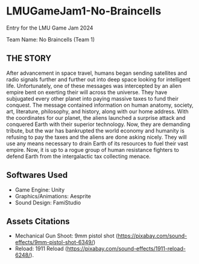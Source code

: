# LMUGameJam1-No-Braincells
Entry for the LMU Game Jam 2024

Team Name: No Braincells (Team 1)

## THE STORY
After advancement in space travel, humans began sending satellites and radio signals further and further out into deep space looking for intelligent life. Unfortunately, one of these messages was intercepted by an alien empire bent on exerting their will across the universe. They have subjugated every other planet into paying massive taxes to fund their conquest. The message contained information on human anatomy, society, art, literature, philosophy, and history, along with our home address. With the coordinates for our planet, the aliens launched a surprise attack and conquered Earth with their superior technology. Now, they are demanding tribute, but the war has bankrupted the world economy and humanity is refusing to pay the taxes and the aliens are done asking nicely. They will use any means necessary to drain Earth of its resources to fuel their vast empire. Now, it is up to a rogue group of human resistance fighters to defend Earth from the intergalactic tax collecting menace.

## Softwares Used
* Game Engine: Unity
* Graphics/Animations: Aesprite
* Sound Design: FamiStudio

## Assets Citations
* Mechanical Gun Shoot: 9mm pistol shot (https://pixabay.com/sound-effects/9mm-pistol-shot-6349/)
* Reload: 1911 Reload (https://pixabay.com/sound-effects/1911-reload-6248/).
